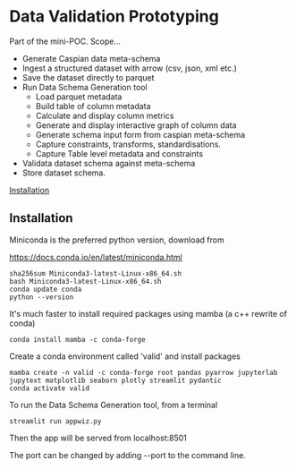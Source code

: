 # Data Validation Prototyping



Part of the mini-POC. Scope...

- Generate Caspian data meta-schema
- Ingest a structured dataset with arrow (csv, json, xml etc.)
- Save the dataset directly to parquet
- Run Data Schema Generation tool
    - Load parquet metadata
    - Build table of column metadata
    - Calculate and display column metrics
    - Generate and display interactive graph of column data
    - Generate schema input form from caspian meta-schema
    - Capture constraints, transforms, standardisations.
    - Capture Table level metadata and constraints
- Validata dataset schema against meta-schema
- Store dataset schema.


[Installation](#installation)
## Installation

Miniconda is the preferred python version, download from

https://docs.conda.io/en/latest/miniconda.html

```
sha256sum Miniconda3-latest-Linux-x86_64.sh
bash Miniconda3-latest-Linux-x86_64.sh
conda update conda
python --version
```

It's much faster to install required packages using mamba (a c++ rewrite of conda)
```
conda install mamba -c conda-forge
```
Create a conda environment called 'valid' and install packages
```
mamba create -n valid -c conda-forge root pandas pyarrow jupyterlab jupytext matplotlib seaborn plotly streamlit pydantic
conda activate valid
```

To run the Data Schema Generation tool, from a terminal
```
streamlit run appwiz.py 
```

Then the app will be served from localhost:8501

The port can be changed by adding --port to the command line.